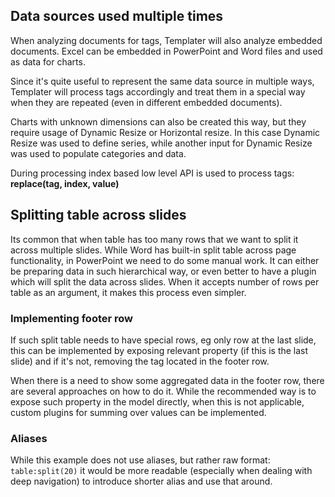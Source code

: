 ## Data sources used multiple times

When analyzing documents for tags, Templater will also analyze embedded documents.
Excel can be embedded in PowerPoint and Word files and used as data for charts.

Since it's quite useful to represent the same data source in multiple ways, 
Templater will process tags accordingly and treat them in a special way when they are repeated (even in different embedded documents).

Charts with unknown dimensions can also be created this way, but they require usage of Dynamic Resize or Horizontal resize.
In this case Dynamic Resize was used to define series, while another input for Dynamic Resize was used to populate categories and data.

During processing index based low level API is used to process tags: **replace(tag, index, value)**

## Splitting table across slides

Its common that when table has too many rows that we want to split it across multiple slides. While Word has built-in split table across page
functionality, in PowerPoint we need to do some manual work. It can either be preparing data in such hierarchical way,
or even better to have a plugin which will split the data across slides. When it accepts number of rows per table as an argument, it makes this process
even simpler.

### Implementing footer row

If such split table needs to have special rows, eg only row at the last slide,
this can be implemented by exposing relevant property (if this is the last slide)
and if it's not, removing the tag located in the footer row.

When there is a need to show some aggregated data in the footer row, there are several approaches on how to do it.
While the recommended way is to expose such property in the model directly, when this is not applicable,
custom plugins for summing over values can be implemented.

### Aliases

While this example does not use aliases, but rather raw format: `table:split(20)`
it would be more readable (especially when dealing with deep navigation) to introduce shorter alias
and use that around.